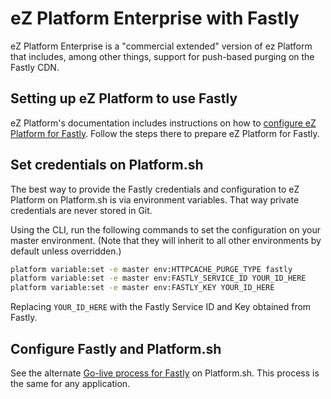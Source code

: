 # eZ Platform Enterprise with Fastly

eZ Platform Enterprise is a "commercial extended" version of ez Platform that includes, among other things, support for push-based purging on the Fastly CDN.

## Setting up eZ Platform to use Fastly

eZ Platform's documentation includes instructions on how to [configure eZ Platform for Fastly](https://doc.ezplatform.com/en/latest/guide/http_cache/#serving-varnish-through-fastly).  Follow the steps there to prepare eZ Platform for Fastly.

## Set credentials on Platform.sh

The best way to provide the Fastly credentials and configuration to eZ Platform on Platform.sh is via environment variables.  That way private credentials are never stored in Git.

Using the CLI, run the following commands to set the configuration on your master environment.  (Note that they will inherit to all other environments by default unless overridden.)

```bash
platform variable:set -e master env:HTTPCACHE_PURGE_TYPE fastly
platform variable:set -e master env:FASTLY_SERVICE_ID YOUR_ID_HERE
platform variable:set -e master env:FASTLY_KEY YOUR_ID_HERE
```

Replacing `YOUR_ID_HERE` with the Fastly Service ID and Key obtained from Fastly.

## Configure Fastly and Platform.sh

See the alternate [Go-live process for Fastly](/golive/steps/fastly.md) on Platform.sh.  This process is the same for any application.
